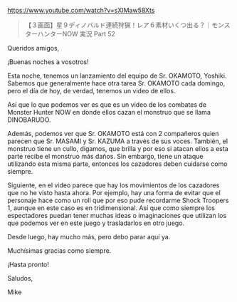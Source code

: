 https://www.youtube.com/watch?v=sXIMaw58Xts

> 【３画面】星９ディノバルド連続狩猟！レア６素材いくつ出る？｜モンスターハンターNOW 実況 Part 52

Queridos amigos,

¡Buenas noches a vosotros!

Esta noche, tenemos un lanzamiento del equipo de Sr. OKAMOTO, Yoshiki. Sabemos que generalmente hace otra tarea Sr. OKAMOTO cada domingo, pero el día de hoy, de verdad, tenemos un video de ellos.

Así que lo que podemos ver es que es un video de los combates de Monster Hunter NOW en donde ellos cazan el monstruo que se llama DINOBARUDO.

Además, podemos ver que Sr. OKAMOTO está con 2 compañeros quien parecen que Sr. MASAMI y Sr. KAZUMA a través de sus voces. También, el monstruo tiene un cullo, digamos, que brilla y por eso si atacan ellos a esta parte recibe el monstruo más daños. Sin embargo, tiene un ataque utilizando esta misma parte, entonces los cazadores deben cuidarse como siempre.

Siguiente, en el video parece que hay los movimientos de los cazadores que no he visto hasta ahora. Por ejemplo, hay una forma de evitar que el personaje hace como un roll que por eso pude recordarme Shock Troopers 1, aunque en este caso es en tridimensional. Así que como siempre los espectadores puedan tener muchas ideas o imaginaciones que utilizan los que podemos ver en este juego y trasladarlos en otro juego.

Desde luego, hay mucho más, pero debo parar aquí ya.

Muchísimas gracias como siempre.

¡Hasta pronto!

Saludos,

Mike
